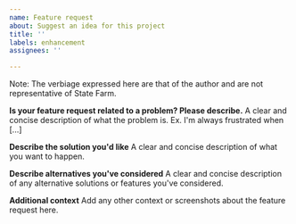```yaml
---
name: Feature request
about: Suggest an idea for this project
title: ''
labels: enhancement
assignees: ''

---
```


Note: The verbiage expressed here are that of the author and are not representative of State Farm.

**Is your feature request related to a problem? Please describe.**
A clear and concise description of what the problem is. Ex. I'm always frustrated when [...]

**Describe the solution you'd like**
A clear and concise description of what you want to happen.

**Describe alternatives you've considered**
A clear and concise description of any alternative solutions or features you've considered.

**Additional context**
Add any other context or screenshots about the feature request here.
